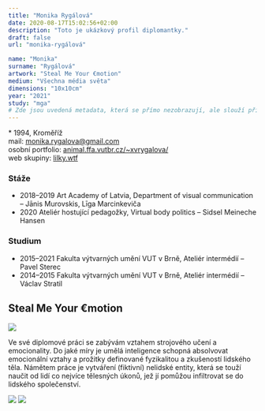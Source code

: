 ```yaml
---
title: "Monika Rygálová"
date: 2020-08-17T15:02:56+02:00
description: "Toto je ukázkový profil diplomantky."
draft: false
url: "monika-rygálová"

name: "Monika"
surname: "Rygálová"
artwork: "Steal Me Your €motion"
medium: "Všechna média světa"
dimensions: "10x10cm"
year: "2021"
study: "mga"
# Zde jsou uvedená metadata, která se přímo nezobrazují, ale slouží při generování webu - tagů pro Facebook a Twitter, atd.
---
```


\* 1994, Kroměříž  
mail: monika.rygalova@gmail.com  
osobní portfolio: [animal.ffa.vutbr.cz/~xvrygalova/](http://animal.ffa.vutbr.cz/~xvrygalova/)  
web skupiny: [lilky.wtf](https://lilky.wtf)  

### Stáže
* 2018–2019 Art Academy of Latvia, Department of visual communication – Jānis Murovskis, Līga Marcinkeviča
* 2020 Ateliér hostující pedagožky, Virtual body politics – Sidsel Meineche Hansen

### Studium
* 2015–2021 Fakulta výtvarných umění VUT v Brně, Ateliér intermédií – Pavel Sterec
* 2014–2015 Fakulta výtvarných umění VUT v Brně, Ateliér intermédií – Václav Stratil

## Steal Me Your €motion

![](/2021/rygalova/1.jpg)

Ve své diplomové práci se zabývám vztahem strojového učení a emocionality.
Do jaké míry je umělá inteligence schopná absolvovat emocionální vztahy a prožitky definované fyzikalitou a zkušeností lidského těla.
Námětem práce je vytváření (fiktivní) nelidské entity, která se touží naučit od lidí co nejvíce tělesných úkonů, jež jí pomůžou infiltrovat se do lidského společenství.

![](/2021/rygalova/2.jpg)
![](/2021/rygalova/3.jpg)
